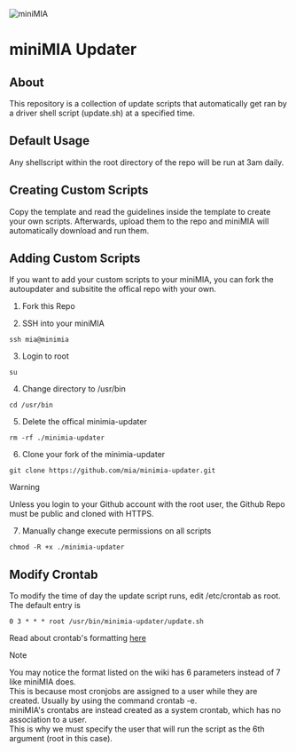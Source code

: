 ![miniMIA](https://ranthos.com/u/2024-03/minimia.png)

# miniMIA Updater

## About
This repository is a collection of update scripts that automatically get ran by a driver shell script (update.sh) at a specified time.

## Default Usage
Any shellscript within the root directory of the repo will be run at 3am daily.

## Creating Custom Scripts
Copy the template and read the guidelines inside the template to create your own scripts.
Afterwards, upload them to the repo and miniMIA will automatically download and run them.

## Adding Custom Scripts
If you want to add your custom scripts to your miniMIA, you can fork the autoupdater and subsitite the offical repo with your own.
1. Fork this Repo

2. SSH into your miniMIA
```
ssh mia@minimia
```

3. Login to root
```
su
```

4. Change directory to /usr/bin
```
cd /usr/bin
```

5. Delete the offical minimia-updater
```
rm -rf ./minimia-updater
```

6. Clone your fork of the minimia-updater
```
git clone https://github.com/mia/minimia-updater.git
```
> [!WARNING]
> Unless you login to your Github account with the root user, the Github Repo must be public and cloned with HTTPS.

7. Manually change execute permissions on all scripts
```
chmod -R +x ./minimia-updater
```
## Modify Crontab
To modify the time of day the update script runs, edit /etc/crontab as root. The default entry is
```
0 3 * * * root /usr/bin/minimia-updater/update.sh
```
Read about crontab's formatting [here](https://wiki.archlinux.org/title/cron#Crontab_format)
> [!NOTE]
> You may notice the format listed on the wiki has 6 parameters instead of 7 like miniMIA does.  
> This is because most cronjobs are assigned to a user while they are created. Usually by using the command crontab -e.  
>  miniMIA's crontabs are instead created as a system crontab, which has no association to a user.  
>  This is why we must specify the user that will run the script as the 6th argument (root in this case).  
